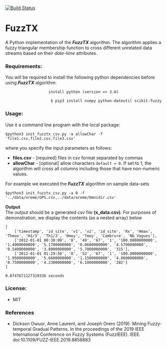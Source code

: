 [![Build Status](https://travis-ci.org/owuordickson/data-crossing.svg?branch=master)](https://travis-ci.org/owuordickson/data-crossing)

# FuzzTX
A Python implementation of the <strong><em>FuzzTX</em></strong> algorithm. The algorithm applies a fuzzy triangular membership function to cross different unrelated data streams based on their <em>date-time</em> attributes. 
<!-- Research paper will appear in the proceedings of  -- link<br> -->

### Requirements:
You will be required to install the following python dependencies before using <em><strong>FuzzTX</strong></em> algorithm:<br>
```
                   install python (version => 3.6)

```

```
                    $ pip3 install numpy python-dateutil scikit-fuzzy

```

### Usage:
Use it a command line program with the local package:<br>
```
$python3 init_fuzztx_csv.py -a allowChar -f 'file1.csv,file2.csv,file3.csv'
```
where you specify the input parameters as follows:<br>
* <strong>files.csv</strong> - [required] files in csv format separated by commas<br>
* <strong>allowChar</strong> - [optional] allow characters ```default = 0```. If set to 1, the algorithm will cross all columns including those that have non-numeric values.<br>

For example we executed the <em><strong>FuzzTX</strong></em> algorithm on sample data-sets<br>
```
$python3 init_fuzztx_csv.py -a 0 -f '../data/oreme/GPS.csv,../data/oreme/Omnidir.csv'
```

<strong>Output</strong><br>
The output should be a generated csv file <strong>(x_data.csv)</strong>. For purposes of demonstration, we display the contents (as a nested array) below
```
[
    ['timestamp', 'id_site', 'v1', 'v2', 'id_site', 'Rx', 'Hmax', 'Thmax', 'H1/3', 'Th1/3', 'Hmoy', 'Tmoy', 'Cambrure', 'Nb_Vagues'], 
    ['2012-01-01 00:30:00', '8', '49', '67', '1', '100.0000000000', '1.4900000000', '5.1700000000', '0.8600000000', '4.5700000000', '0.5400000000', '3.8000000000', '5.7000000000', '315'], 
    ['2012-01-01 01:29:58', '8', '52', '67', '1', '100.0000000000', '1.9500000000', '5.6600000000', '1.1500000000', '4.8600000000', '0.7500000000', '4.2300000000', '6.1000000000', '282']
]

0.0747671127319336 seconds

```

### License:
* MIT

### References
* Dickson Owuor, Anne Laurent, and Joseph Orero (2019). Mining Fuzzy-temporal Gradual Patterns. In the proceedings of the 2019 IEEE International Conference on Fuzzy Systems (FuzzIEEE). IEEE. doi:10.1109/FUZZ-IEEE.2019.8858883